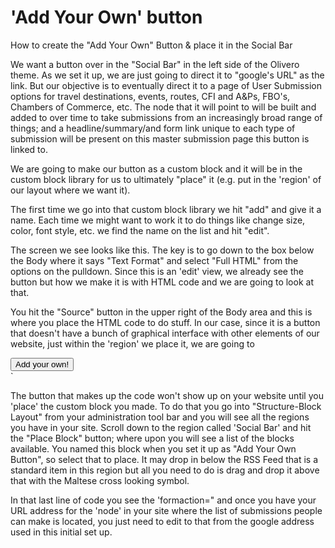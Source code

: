 
# 'Add Your Own' button

How to create the "Add Your Own" Button & place it in the Social Bar







We want a button over in the "Social Bar" in the left side of the Olivero theme.  As we set it up, we are just going to direct it to "google's URL" as the link.  But our objective is to eventually direct it to a page of User Submission options for travel destinations, events, routes, CFI and A&Ps, FBO's, Chambers of Commerce, etc.  The node that it will point to will be built and added to over time to take submissions from an increasingly broad range of things; and a headline/summary/and form link unique to each type of submission will be present on this master submission page this button is linked to.









We are going to make our button as a custom block and it will be in the custom block library for us to ultimately "place" it (e.g. put in the 'region' of our layout where we want it).


The first time we go into that custom block library we hit "add" and give it a name.  Each time we might want to work it to do things like change size, color, font style, etc. we find the name on the list and hit "edit".








The screen we see looks like this.  The key is to go down to the box below the Body where it says "Text Format" and select "Full HTML" from the options on the pulldown. Since this is an 'edit' view, we already see the button but how we make it is with HTML code and we are going to look at that.
















You hit the "Source" button in the upper right of the Body area and this is where you place the HTML code to do stuff.  In our case, since it is a button that doesn't have a bunch of graphical interface with other elements of our website, just within the 'region' we place it, we are going to <style> the look of the button right within a leading chunk of inline CSS code.






The code scrolls in that window, so here you see it in three screen shots. The code itself is available right below so it can just be copied from this documentation and dropped in the 'Body' area:

<img src="../theme/themeimages/oliverobuttoncss.png"  width="400">



`<style type="text/css">.styled {
    transform: rotate(90deg);
    border: 0;
    line-height: 2.5;
    padding: 0 1em;
    font-size: 0.5em;
    text-align: center;
    color: #fff;
    text-shadow: 1px 1px 1px #000;
    border-radius: 10px;
    background-color: rgba(220, 0, 0, 1);
    background-image: linear-gradient(to top left,
                                      rgba(0, 0, 0, .2),
                                      rgba(0, 0, 0, .2) 30%,
                                      rgba(0, 0, 0, 0));
    box-shadow: inset 2px 2px 3px rgba(255, 255, 255, .6),
                inset -2px -2px 3px rgba(0, 0, 0, .6);
}

.styled:hover {
    background-color: rgba(255, 0, 0, 1);
}

.styled:active {
    box-shadow: inset -2px -2px 3px rgba(255, 255, 255, .6),
                inset 2px 2px 3px rgba(0, 0, 0, .6);
}
</style>
<form><button class="favorite styled" formaction="http://www.google.com" formtarget="_blank">Add your own!</button></form>`

The button that makes up the code won't show up on your website until you 'place' the custom block you made.  To do that you go into "Structure-Block Layout" from your administration tool bar and you will see all the regions you have in your site.  Scroll down to the region called 'Social Bar' and hit the "Place Block" button; where upon you will see a list of the blocks available.  You named this block when you set it up as "Add Your Own Button", so select that to place.  It may drop in below the RSS Feed that is a standard item in this region but all you need to do is drag and drop it above that with the Maltese cross looking symbol.





In that last line of code you see the 'formaction=" and once you have your URL address for the 'node' in your site where the list of submissions people can make is located, you just need to edit to that from the google address used in this initial set up.




